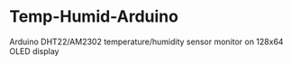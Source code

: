 # Temp-Humid-Arduino
Arduino DHT22/AM2302 temperature/humidity sensor monitor on 128x64 OLED display
